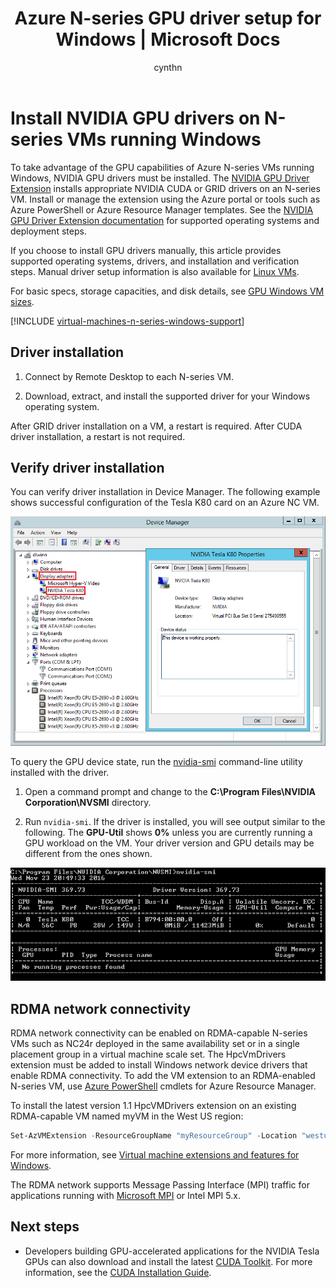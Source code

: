 ﻿---
title: Azure N-series GPU driver setup for Windows | Microsoft Docs
description: How to set up NVIDIA GPU drivers for N-series VMs running Windows Server or Windows in Azure
services: virtual-machines-windows
author: cynthn
manager: gwallace
editor: ''
tags: azure-resource-manager

ms.assetid: f3950c34-9406-48ae-bcd9-c0418607b37d
ms.service: virtual-machines-windows
ms.devlang: na
ms.topic: article
ms.tgt_pltfrm: vm-windows
ms.workload: infrastructure-services
ms.date: 09/24/2018
ms.author: cynthn
ms.custom: H1Hack27Feb2017
---
# Install NVIDIA GPU drivers on N-series VMs running Windows 

To take advantage of the GPU capabilities of Azure N-series VMs running Windows, NVIDIA GPU drivers must be installed. The [NVIDIA GPU Driver Extension](../extensions/hpccompute-gpu-windows.md) installs appropriate NVIDIA CUDA or GRID drivers on an N-series VM. Install or manage the extension using the Azure portal or tools such as Azure PowerShell or Azure Resource Manager templates. See the [NVIDIA GPU Driver Extension documentation](../extensions/hpccompute-gpu-windows.md) for supported operating systems and deployment steps.

If you choose to install GPU drivers manually, this article provides supported operating systems, drivers, and installation and verification steps. Manual driver setup information is also available for [Linux VMs](../linux/n-series-driver-setup.md?toc=%2fazure%2fvirtual-machines%2flinux%2ftoc.json).

For basic specs, storage capacities, and disk details, see [GPU Windows VM sizes](sizes-gpu.md?toc=%2fazure%2fvirtual-machines%2fwindows%2ftoc.json). 

[!INCLUDE [virtual-machines-n-series-windows-support](../../../includes/virtual-machines-n-series-windows-support.md)]

## Driver installation

1. Connect by Remote Desktop to each N-series VM.

2. Download, extract, and install the supported driver for your Windows operating system.

After GRID driver installation on a VM, a restart is required. After CUDA driver installation, a restart is not required.

## Verify driver installation

You can verify driver installation in Device Manager. The following example shows successful configuration of the Tesla K80 card on an Azure NC VM.

![GPU driver properties](./media/n-series-driver-setup/GPU_driver_properties.png)

To query the GPU device state, run the [nvidia-smi](https://developer.nvidia.com/nvidia-system-management-interface) command-line utility installed with the driver.

1. Open a command prompt and change to the **C:\Program Files\NVIDIA Corporation\NVSMI** directory.

2. Run `nvidia-smi`. If the driver is installed, you will see output similar to the following. The **GPU-Util** shows **0%** unless you are currently running a GPU workload on the VM. Your driver version and GPU details may be different from the ones shown.

![NVIDIA device status](./media/n-series-driver-setup/smi.png)  

## RDMA network connectivity

RDMA network connectivity can be enabled on RDMA-capable N-series VMs such as NC24r deployed in the same availability set or in a single placement group in a virtual machine scale set. The HpcVmDrivers extension must be added to install Windows network device drivers that enable RDMA connectivity. To add the VM extension to an RDMA-enabled N-series VM, use [Azure PowerShell](/powershell/azure/overview) cmdlets for Azure Resource Manager.

To install the latest version 1.1 HpcVMDrivers extension on an existing RDMA-capable VM named myVM in the West US region:
  ```powershell
  Set-AzVMExtension -ResourceGroupName "myResourceGroup" -Location "westus" -VMName "myVM" -ExtensionName "HpcVmDrivers" -Publisher "Microsoft.HpcCompute" -Type "HpcVmDrivers" -TypeHandlerVersion "1.1"
  ```
  For more information, see [Virtual machine extensions and features for Windows](extensions-features.md?toc=%2fazure%2fvirtual-machines%2fwindows%2fclassic%2ftoc.json).

The RDMA network supports Message Passing Interface (MPI) traffic for applications running with [Microsoft MPI](https://docs.microsoft.com/message-passing-interface/microsoft-mpi) or Intel MPI 5.x. 


## Next steps

* Developers building GPU-accelerated applications for the NVIDIA Tesla GPUs can also download and install the latest [CUDA Toolkit](https://developer.nvidia.com/cuda-downloads). For more information, see the [CUDA Installation Guide](https://docs.nvidia.com/cuda/cuda-installation-guide-microsoft-windows/index.html#axzz4ZcwJvqYi).


